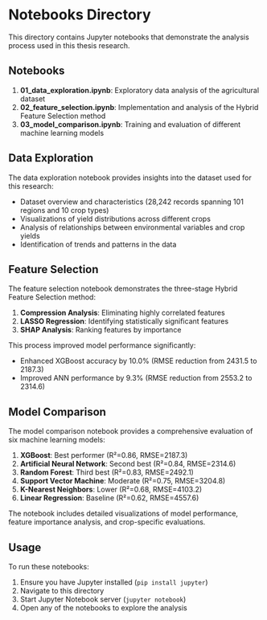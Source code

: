 # Notebooks Directory

This directory contains Jupyter notebooks that demonstrate the analysis process used in this thesis research.

## Notebooks

1. **01_data_exploration.ipynb**: Exploratory data analysis of the agricultural dataset
2. **02_feature_selection.ipynb**: Implementation and analysis of the Hybrid Feature Selection method
3. **03_model_comparison.ipynb**: Training and evaluation of different machine learning models

## Data Exploration

The data exploration notebook provides insights into the dataset used for this research:
- Dataset overview and characteristics (28,242 records spanning 101 regions and 10 crop types)
- Visualizations of yield distributions across different crops
- Analysis of relationships between environmental variables and crop yields
- Identification of trends and patterns in the data

## Feature Selection

The feature selection notebook demonstrates the three-stage Hybrid Feature Selection method:
1. **Compression Analysis**: Eliminating highly correlated features
2. **LASSO Regression**: Identifying statistically significant features 
3. **SHAP Analysis**: Ranking features by importance

This process improved model performance significantly:
- Enhanced XGBoost accuracy by 10.0% (RMSE reduction from 2431.5 to 2187.3)
- Improved ANN performance by 9.3% (RMSE reduction from 2553.2 to 2314.6)

## Model Comparison

The model comparison notebook provides a comprehensive evaluation of six machine learning models:
1. **XGBoost**: Best performer (R²=0.86, RMSE=2187.3)
2. **Artificial Neural Network**: Second best (R²=0.84, RMSE=2314.6)
3. **Random Forest**: Third best (R²=0.83, RMSE=2492.1)
4. **Support Vector Machine**: Moderate (R²=0.75, RMSE=3204.8)
5. **K-Nearest Neighbors**: Lower (R²=0.68, RMSE=4103.2)
6. **Linear Regression**: Baseline (R²=0.62, RMSE=4557.6)

The notebook includes detailed visualizations of model performance, feature importance analysis, and crop-specific evaluations.

## Usage

To run these notebooks:
1. Ensure you have Jupyter installed (`pip install jupyter`)
2. Navigate to this directory
3. Start Jupyter Notebook server (`jupyter notebook`)
4. Open any of the notebooks to explore the analysis
